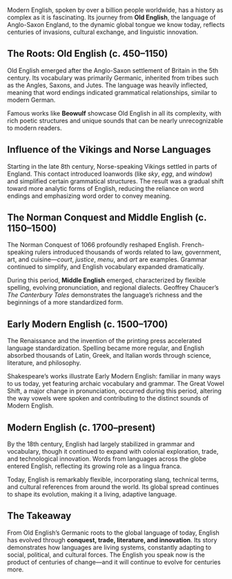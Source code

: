 Modern English, spoken by over a billion people worldwide, has a history as complex as it is fascinating. Its journey from **Old English**, the language of Anglo-Saxon England, to the dynamic global tongue we know today, reflects centuries of invasions, cultural exchange, and linguistic innovation.

## The Roots: Old English (c. 450–1150)

Old English emerged after the Anglo-Saxon settlement of Britain in the 5th century. Its vocabulary was primarily Germanic, inherited from tribes such as the Angles, Saxons, and Jutes. The language was heavily inflected, meaning that word endings indicated grammatical relationships, similar to modern German.

Famous works like **Beowulf** showcase Old English in all its complexity, with rich poetic structures and unique sounds that can be nearly unrecognizable to modern readers.

## Influence of the Vikings and Norse Languages

Starting in the late 8th century, Norse-speaking Vikings settled in parts of England. This contact introduced loanwords (like _sky_, _egg_, and _window_) and simplified certain grammatical structures. The result was a gradual shift toward more analytic forms of English, reducing the reliance on word endings and emphasizing word order to convey meaning.

## The Norman Conquest and Middle English (c. 1150–1500)

The Norman Conquest of 1066 profoundly reshaped English. French-speaking rulers introduced thousands of words related to law, government, art, and cuisine—_court_, _justice_, _menu_, and _art_ are examples. Grammar continued to simplify, and English vocabulary expanded dramatically.

During this period, **Middle English** emerged, characterized by flexible spelling, evolving pronunciation, and regional dialects. Geoffrey Chaucer’s _The Canterbury Tales_ demonstrates the language’s richness and the beginnings of a more standardized form.

## Early Modern English (c. 1500–1700)

The Renaissance and the invention of the printing press accelerated language standardization. Spelling became more regular, and English absorbed thousands of Latin, Greek, and Italian words through science, literature, and philosophy.

Shakespeare’s works illustrate Early Modern English: familiar in many ways to us today, yet featuring archaic vocabulary and grammar. The Great Vowel Shift, a major change in pronunciation, occurred during this period, altering the way vowels were spoken and contributing to the distinct sounds of Modern English.

## Modern English (c. 1700–present)

By the 18th century, English had largely stabilized in grammar and vocabulary, though it continued to expand with colonial exploration, trade, and technological innovation. Words from languages across the globe entered English, reflecting its growing role as a lingua franca.

Today, English is remarkably flexible, incorporating slang, technical terms, and cultural references from around the world. Its global spread continues to shape its evolution, making it a living, adaptive language.

## The Takeaway

From Old English’s Germanic roots to the global language of today, English has evolved through **conquest, trade, literature, and innovation**. Its story demonstrates how languages are living systems, constantly adapting to social, political, and cultural forces. The English you speak now is the product of centuries of change—and it will continue to evolve for centuries more.